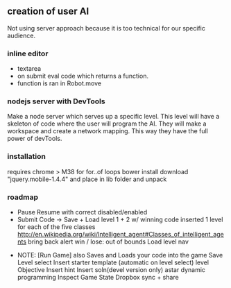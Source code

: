 ## creation of user AI
Not using server approach because it is too technical for our specific audience.
### inline editor
- textarea
- on submit eval code which returns a function.
- function is ran in Robot.move

### nodejs server with DevTools
Make a node server which serves up a specific level.  This level will have a skeleton of code where the user will program the AI. They will make a workspace and create a network mapping. This way they have the full power of devTools.

### installation
requires chrome > M38 for for..of loops
bower install
download "jquery.mobile-1.4.4" and place in lib folder and unpack

### roadmap
- Pause Resume with correct disabled/enabled
- Submit Code -> Save + Load
level 1 + 2 w/ winning code inserted
1 level for each of the five classes http://en.wikipedia.org/wiki/Intelligent_agent#Classes_of_intelligent_agents
bring back alert win / lose: out of bounds
Load
level nav
* NOTE: \[Run Game] also Saves and Loads your code into the game
Save
Level select
Insert starter template (automatic on level select)
level Objective
Insert hint
Insert soln(devel version only)
astar
dynamic programming
Inspect Game State
Dropbox sync + share